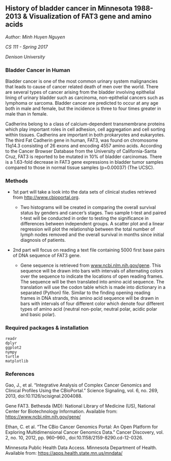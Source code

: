 ## History of bladder cancer in Minnesota 1988-2013 & Visualization of FAT3 gene and amino acids

*Author: Minh Huyen Nguyen*

*CS 111 - Spring 2017* 

*Denison University*

### Bladder Cancer in Human 

Bladder cancer is one of the most common urinary system malignancies that leads to cause of cancer related death of men over the world. There are several types of cancer arising from the bladder involving epithelial lining of urinary bladder such as carcinoma, non-epithelial cancers such as lymphoma or sarcoma. Bladder cancer are predicted to occur at any age both in male and female, but the incidence is three to four times greater in male than in female.

Cadherins belong to a class of calcium-dependent transmembrane proteins which play important roles in cell adhesion, cell aggregation and cell sorting within tissues. Cadherins are important in both prokaryotes and eukaryotes. The third Fat Cadherin gene in human, FAT3, was found on chromosome 11q14.3 consisting of 26 exons and encoding 4557 amino acids. According to the Cancer Browser Database from the University of California-Santa Cruz, FAT3 is reported to be mutated in 10% of bladder carcinomas. There is a 1.63-fold decrease in FAT3 gene expressions in bladder tumor samples compared to those in normal tissue samples (p=0.00037) (The UCSC). 

### Methods

- 1st part will take a look into the data sets of clinical studies  retrieved from http://www.cbioportal.org. 
  - Two histograms will be created in comparing the overall survival status by genders and cancer’s stages. Two sample t-test and paired t-test will be conducted in order to testing the significance in differences between independent groups. A scatter plot and a linear regression will plot the relationship between the total number of lymph nodes removed and the overall survival in months since initial diagnosis of patients. 
  
- 2nd part will focus on reading a text file containing 5000 first base pairs of DNA sequence of FAT3 gene. 
  - Gene sequence is retrieved from www.ncbi.nlm.nih.gov/gene. This sequence will be drawn into bars with intervals of alternating colors over the sequence to indicate the locations of open reading frames. The sequence will be then translated into amino acid sequence. The translation will use the codon table which is made into dictionary in a separated (Python) file. Similar to the finding opening reading frames in DNA strands, this amino acid sequence will be drawn in bars with intervals of four different color which denote four different types of amino acid (neutral non-polar, neutral polar, acidic polar and basic polar).

### Required packages & installation

```
readr
dplyr
ggplot2
nympy
turtle
matplotlib
```

### References

Gao, J., et al. “Integrative Analysis of Complex Cancer Genomics and Clinical Profiles Using the CBioPortal.” Science Signaling, vol. 6, no. 269, 2013, doi:10.1126/scisignal.2004088.

Gene FAT3. Bethesda (MD): National Library of Medicine (US), National Center for Biotechnology Information. Available from: https://www.ncbi.nlm.nih.gov/gene/

Ethan, C. et al. “The CBio Cancer Genomics Portal: An Open Platform for Exploring Multidimensional Cancer Genomics Data.” Cancer Discovery, vol. 2, no. 10, 2012, pp. 960–960., doi:10.1158/2159-8290.cd-12-0326.

Minnesota Public Health Data Access. Minnesota Department of Health. Available from: https://apps.health.state.mn.us/mndata/
